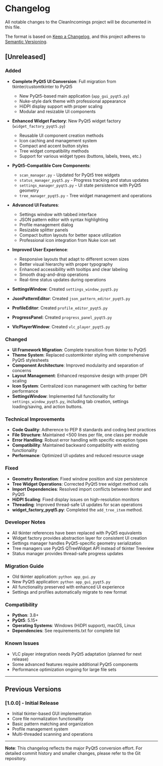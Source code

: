 # Changelog

All notable changes to the CleanIncomings project will be documented in this file.

The format is based on [Keep a Changelog](https://keepachangelog.com/en/1.0.0/),
and this project adheres to [Semantic Versioning](https://semver.org/spec/v2.0.0.html).

## [Unreleased]

### Added
- **Complete PyQt5 UI Conversion**: Full migration from tkinter/customtkinter to PyQt5
  - New PyQt5-based main application (`app_gui_pyqt5.py`)
  - Nuke-style dark theme with professional appearance
  - HiDPI display support with proper scaling
  - Modular and resizable UI components

- **Enhanced Widget Factory**: New PyQt5 widget factory (`widget_factory_pyqt5.py`)
  - Reusable UI component creation methods
  - Icon caching and management system
  - Compact and accent button styles
  - Tree widget compatibility methods
  - Support for various widget types (buttons, labels, trees, etc.)

- **PyQt5-Compatible Core Components**:
  - `scan_manager.py` - Updated for PyQt5 tree widgets
  - `status_manager_pyqt5.py` - Progress tracking and status updates
  - `settings_manager_pyqt5.py` - UI state persistence with PyQt5 geometry
  - `tree_manager_pyqt5.py` - Tree widget management and operations

- **Advanced UI Features**:
  - Settings window with tabbed interface
  - JSON pattern editor with syntax highlighting
  - Profile management dialog
  - Resizable splitter panels
  - Compact button layouts for better space utilization
  - Professional icon integration from Nuke icon set

- **Improved User Experience**:
  - Responsive layouts that adapt to different screen sizes
  - Better visual hierarchy with proper typography
  - Enhanced accessibility with tooltips and clear labeling
  - Smooth drag-and-drop operations
  - Real-time status updates during operations

- **SettingsWindow**: Created `settings_window_pyqt5.py`
- **JsonPatternEditor**: Created `json_pattern_editor_pyqt5.py`
- **ProfileEditor**: Created `profile_editor_pyqt5.py`
- **ProgressPanel**: Created `progress_panel_pyqt5.py`
- **VlcPlayerWindow**: Created `vlc_player_pyqt5.py`

### Changed
- **UI Framework Migration**: Complete transition from tkinter to PyQt5
- **Theme System**: Replaced customtkinter styling with comprehensive PyQt5 stylesheets
- **Component Architecture**: Improved modularity and separation of concerns
- **Layout Management**: Enhanced responsive design with proper DPI scaling
- **Icon System**: Centralized icon management with caching for better performance
- **SettingsWindow**: Implemented full functionality for `settings_window_pyqt5.py`, including tab creation, settings loading/saving, and action buttons.

### Technical Improvements
- **Code Quality**: Adherence to PEP 8 standards and coding best practices
- **File Structure**: Maintained <500 lines per file, one class per module
- **Error Handling**: Robust error handling with specific exception types
- **Compatibility**: Maintained backward compatibility with existing functionality
- **Performance**: Optimized UI updates and reduced resource usage

### Fixed
- **Geometry Restoration**: Fixed window position and size persistence
- **Tree Widget Operations**: Corrected PyQt5 tree widget method calls
- **Import Dependencies**: Resolved import conflicts between tkinter and PyQt5
- **HiDPI Scaling**: Fixed display issues on high-resolution monitors
- **Threading**: Improved thread-safe UI updates for scan operations
- **widget_factory_pyqt5.py**: Completed the `add_tree_item` method.

### Developer Notes
- All tkinter references have been replaced with PyQt5 equivalents
- Widget factory provides abstraction layer for consistent UI creation
- Settings manager handles PyQt5-specific geometry serialization
- Tree managers use PyQt5 QTreeWidget API instead of tkinter Treeview
- Status manager provides thread-safe progress updates

### Migration Guide
- Old tkinter application: `python app_gui.py`
- New PyQt5 application: `python app_gui_pyqt5.py`
- All functionality preserved with enhanced UI experience
- Settings and profiles automatically migrate to new format

### Compatibility
- **Python**: 3.8+
- **PyQt5**: 5.15+
- **Operating Systems**: Windows (HiDPI support), macOS, Linux
- **Dependencies**: See requirements.txt for complete list

### Known Issues
- VLC player integration needs PyQt5 adaptation (planned for next release)
- Some advanced features require additional PyQt5 components
- Performance optimization ongoing for large file sets

---

## Previous Versions

### [1.0.0] - Initial Release
- Initial tkinter-based GUI implementation
- Core file normalization functionality
- Basic pattern matching and organization
- Profile management system
- Multi-threaded scanning and operations

---

**Note**: This changelog reflects the major PyQt5 conversion effort. For detailed commit history and smaller changes, please refer to the Git repository.
